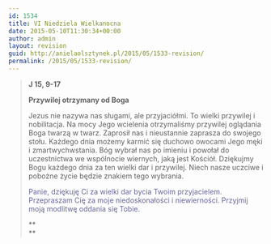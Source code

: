 ```yaml
---
id: 1534
title: VI Niedziela Wielkanocna
date: 2015-05-10T11:30:34+00:00
author: admin
layout: revision
guid: http://anielaolsztynek.pl/2015/05/1533-revision/
permalink: /2015/05/1533-revision/
---
```

> **J 15, 9-17**
> 
> **Przywilej otrzymany od Boga**
> 
> Jezus nie nazywa nas sługami, ale przyjaciółmi. To wielki przywilej i nobilitacja. Na mocy Jego wcielenia otrzymaliśmy przywilej oglądania Boga twarzą w twarz. Zaprosił nas i nieustannie zaprasza do swojego stołu. Każdego dnia możemy karmić się duchowo owocami Jego męki i zmartwychwstania. Bóg wybrał nas po imieniu i powołał do uczestnictwa we wspólnocie wiernych, jaką jest Kościół. Dziękujmy Bogu każdego dnia za ten wielki dar i przywilej. Niech nasze uczciwe i pobożne życie będzie znakiem tego wybrania.
> 
> <span style="color: #666699;">Panie, dziękuję Ci za wielki dar bycia Twoim przyjacielem. Przepraszam Cię za moje niedoskonałości i niewierności. Przyjmij moją modlitwę oddania się Tobie.</span>
> 
> **  
>**